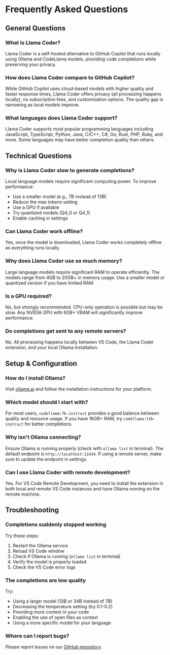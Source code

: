 # Frequently Asked Questions

## General Questions

### What is Llama Coder?
Llama Coder is a self-hosted alternative to GitHub Copilot that runs locally using Ollama and CodeLlama models, providing code completions while preserving your privacy.

### How does Llama Coder compare to GitHub Copilot?
While GitHub Copilot uses cloud-based models with higher quality and faster response times, Llama Coder offers privacy (all processing happens locally), no subscription fees, and customization options. The quality gap is narrowing as local models improve.

### What languages does Llama Coder support?
Llama Coder supports most popular programming languages including JavaScript, TypeScript, Python, Java, C/C++, C#, Go, Rust, PHP, Ruby, and more. Some languages may have better completion quality than others.

## Technical Questions

### Why is Llama Coder slow to generate completions?
Local language models require significant computing power. To improve performance:
- Use a smaller model (e.g., 7B instead of 13B)
- Reduce the max tokens setting
- Use a GPU if available
- Try quantized models (Q4_0 or Q4_1)
- Enable caching in settings

### Can Llama Coder work offline?
Yes, once the model is downloaded, Llama Coder works completely offline as everything runs locally.

### Why does Llama Coder use so much memory?
Large language models require significant RAM to operate efficiently. The models range from 4GB to 20GB+ in memory usage. Use a smaller model or quantized version if you have limited RAM.

### Is a GPU required?
No, but strongly recommended. CPU-only operation is possible but may be slow. Any NVIDIA GPU with 6GB+ VRAM will significantly improve performance.

### Do completions get sent to any remote servers?
No. All processing happens locally between VS Code, the Llama Coder extension, and your local Ollama installation.

## Setup & Configuration

### How do I install Ollama?
Visit [ollama.ai](https://ollama.ai) and follow the installation instructions for your platform.

### Which model should I start with?
For most users, `codellama:7b-instruct` provides a good balance between quality and resource usage. If you have 16GB+ RAM, try `codellama:13b-instruct` for better completions.

### Why isn't Ollama connecting?
Ensure Ollama is running properly (check with `ollama list` in terminal). The default endpoint is `http://localhost:11434`. If using a remote server, make sure to update the endpoint in settings.

### Can I use Llama Coder with remote development?
Yes. For VS Code Remote Development, you need to install the extension in both local and remote VS Code instances and have Ollama running on the remote machine.

## Troubleshooting

### Completions suddenly stopped working
Try these steps:
1. Restart the Ollama service
2. Reload VS Code window
3. Check if Ollama is running (`ollama list` in terminal)
4. Verify the model is properly loaded
5. Check the VS Code error logs

### The completions are low quality
Try:
- Using a larger model (13B or 34B instead of 7B)
- Decreasing the temperature setting (try 0.1-0.2)
- Providing more context in your code
- Enabling the use of open files as context
- Using a more specific model for your language

### Where can I report bugs?
Please report issues on our [GitHub repository](https://github.com/user/llama-coder/issues).
